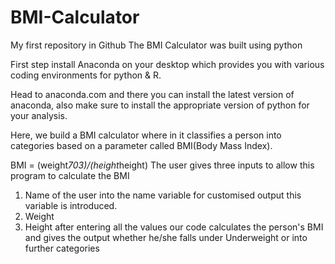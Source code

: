 # BMI-Calculator
My first repository in Github
The BMI Calculator was built using python

First step install Anaconda on your desktop which provides you with various coding environments for python & R.

Head to anaconda.com and there you can install the latest version of anaconda, also make sure to install the appropriate version of python for your analysis.

Here, we build a BMI calculator where in it classifies a person into categories based on a parameter called BMI(Body Mass Index).

BMI = (weight*703)/(height*height)
The user gives three inputs to allow this program to calculate the BMI
1. Name of the user into the name variable for customised output this variable is introduced.
2. Weight
3. Height after entering all the values our code calculates the person's BMI and gives the output whether he/she falls under Underweight or into further categories
